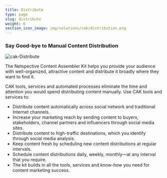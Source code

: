 ```yaml
---
title: Distribute
type: page
slug: distribute
weight: 6
section_icon_image: img/solutions/cak/distribution.png
---
```

### Say Good-bye to Manual Content Distribution

![cak-Distribute](/img/solutions/cak/cak-Distribute.jpg#center)


The Netspective Content Assembler Kit helps you provide your audience with well-organized, attractive content and distribute it broadly where they want to find it.

CAK tools, services and automated processes eliminate the time and attention you would spend distributing content manually. Use CAK tools and services to:

* Distribute content automatically across social network and traditional Internet channels.
* Increase your marketing reach by sending content to buyers, stakeholders, channel partners and influencers through social media sites.
* Distribute content to high-traffic destinations, which you identify through social media analysis.
* Keep content fresh by scheduling new content distributions at regular intervals.
* Schedule content distributions daily, weekly, monthly—at any interval that you require.
* The kit builds in all the tools, services and know-how you need for content marketing success.

